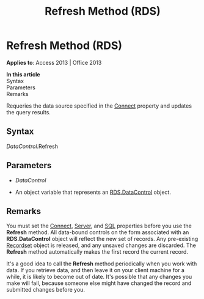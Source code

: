 ﻿---
title: Refresh Method (RDS)
TOCTitle: Refresh Method (RDS)
ms:assetid: 968baa7c-9128-7155-a1eb-d77aedda6601
ms:mtpsurl: https://msdn.microsoft.com/en-us/library/JJ249668(v=office.15)
ms:contentKeyID: 48546450
ms.date: 09/18/2015
mtps_version: v=office.15
---

# Refresh Method (RDS)


**Applies to**: Access 2013 | Office 2013

**In this article**  
Syntax  
Parameters  
Remarks  

Requeries the data source specified in the [Connect](connect-property-rds.md) property and updates the query results.

## Syntax

*DataControl*.Refresh

## Parameters

  - *DataControl*

  - An object variable that represents an [RDS.DataControl](datacontrol-object-rds.md) object.

## Remarks

You must set the [Connect](connect-property-rds.md), [Server](server-property-rds.md), and [SQL](https://msdn.microsoft.com/en-us/library/jj248989\(v=office.15\)) properties before you use the **Refresh** method. All data-bound controls on the form associated with an **RDS.DataControl** object will reflect the new set of records. Any pre-existing [Recordset](recordset-object-ado.md) object is released, and any unsaved changes are discarded. The **Refresh** method automatically makes the first record the current record.

It's a good idea to call the **Refresh** method periodically when you work with data. If you retrieve data, and then leave it on your client machine for a while, it is likely to become out of date. It's possible that any changes you make will fail, because someone else might have changed the record and submitted changes before you.

